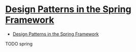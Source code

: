 # [Design Patterns in the Spring Framework](https://www.baeldung.com/spring-framework-design-patterns)

- [Design Patterns in the Spring Framework](#design-patterns-in-the-spring-framework)









TODO spring